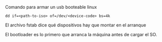 Comando para armar un usb booteable linux
```
dd if=<path-to-iso> of=/dev/<device-code> bs=4k
```

El archivo fstab dice qué dispositivos hay que montar en el arranque

El bootloader es lo primero que arranca la máquina antes de cargar el SO.